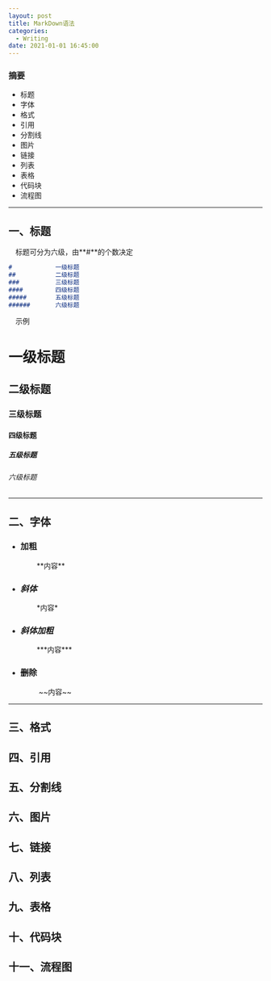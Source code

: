```yaml
---
layout: post
title: MarkDown语法
categories:
  - Writing
date: 2021-01-01 16:45:00
---
```


### 摘要
+ 标题
+ 字体
+ 格式
+ 引用
+ 分割线
+ 图片
+ 链接
+ 列表
+ 表格
+ 代码块
+ 流程图

***

## 一、标题

&emsp;标题可分为六级，由**\#**的个数决定<br>
```markdown
#            一级标题
##           二级标题
###          三级标题
####         四级标题
#####        五级标题
######       六级标题
```
&emsp;示例
# 一级标题
## 二级标题
### 三级标题
#### 四级标题
##### 五级标题
###### 六级标题

***

## 二、字体

+ ### **加粗**
&emsp;&emsp;&emsp;&emsp;\*\*内容\*\*<br>
+ ### *斜体*
&emsp;&emsp;&emsp;&emsp;\*内容\*<br>
+ ### ***斜体加粗***
&emsp;&emsp;&emsp;&emsp;\*\*\*内容\*\*\*<br>
+ ### ~~删除~~
&emsp;&emsp;&emsp;&emsp; \~\~内容\~\~<br>

***

## 三、格式
## 四、引用
## 五、分割线
## 六、图片
## 七、链接
## 八、列表
## 九、表格
## 十、代码块
## 十一、流程图